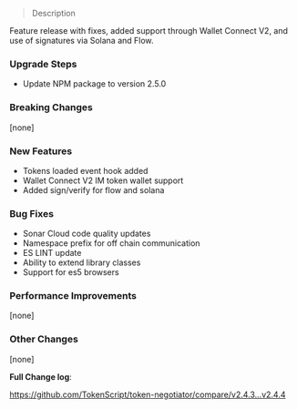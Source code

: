 > Description

Feature release with fixes, added support through Wallet Connect V2, and use of signatures via Solana and Flow.

### Upgrade Steps

* Update NPM package to version 2.5.0

### Breaking Changes

[none]

### New Features

* Tokens loaded event hook added
* Wallet Connect V2 IM token wallet support
* Added sign/verify for flow and solana

### Bug Fixes

* Sonar Cloud code quality updates
* Namespace prefix for off chain communication
* ES LINT update
* Ability to extend library classes
* Support for es5 browsers

### Performance Improvements

[none]
 
### Other Changes

[none]

**Full Change log**:

https://github.com/TokenScript/token-negotiator/compare/v2.4.3...v2.4.4
